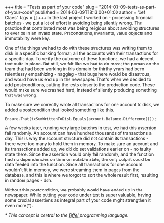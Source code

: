 +++
title = "Tests as part of your code"
slug = "2014-03-09-tests-as-part-of-your-code"
published = 2014-03-09T18:13:00+01:00
author = "Jef Claes"
tags = []
+++
In the last project I worked on - processing financial batches - we put
a lot of effort in avoiding being silently wrong. The practice that
contributed most was being religious about avoiding structures to ever
be in an invalid state. Preconditions, invariants, value objects and
immutability were key.  
  
One of the things we had to do with these structures was writing them to
disk in a specific banking format; all the accounts with their
transactions for a specific day. To verify the outcome of these
functions, we had a decent test suite in place. But still, we felt like
we had to do more; the person on the team that had been working in this
domain for thirthy years had been relentlessy empathizing - nagging -
that bugs here would be disastrous, and would have us end up in the
newspaper. That's when we decided to add postconditions, putting the
tests closer to the production code. These would make sure we crashed
hard, instead of silently producing something that was wrong.  
  
To make sure we correctly wrote all transactions for one account to
disk, we added a postcondition that looked something like this.  

    Ensure.That(txSumWrittenToDisk.Equals(account.Balance.Difference()));

A few weeks later, running very large batches in test, we had this
assertion fail randomly. An account can have hundred thousands of
transactions a day. This is why the account structure did not contain
its transactions - there were too many to hold them in memory. To make
sure an account and its transactions added up, we did do set validations
earlier on - no faulty state there. Since the assertion would only fail
randomly, and the function had no dependencies on time or mutable state,
the only culprit could be data feeded into the function. Since all
transactions for one account wouldn't fit in memory, we were streaming
them in pages from the database, and this is where we forgot to sort the
whole result first, resulting in random pages - doh.  
  
Without this postcondition, we probably would have ended up in the
newspaper. While putting your code under test is super valuable, having
some crucial assertions as integral part of your code might strengthen
it even more(\*).  
  
*\* This concept is central to
the [Eiffel](http://en.wikipedia.org/wiki/Eiffel_(programming_language)#Design_by_Contract) programming
language.*

